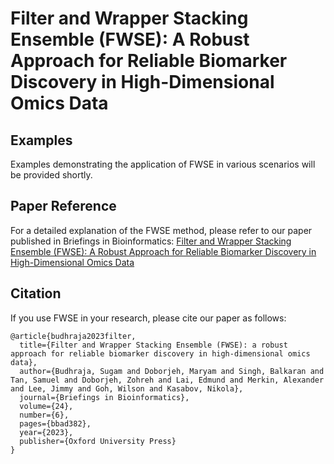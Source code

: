 # Filter and Wrapper Stacking Ensemble (FWSE): A Robust Approach for Reliable Biomarker Discovery in High-Dimensional Omics Data

## Examples
Examples demonstrating the application of FWSE in various scenarios will be provided shortly.

## Paper Reference
For a detailed explanation of the FWSE method, please refer to our paper published in Briefings in Bioinformatics: [Filter and Wrapper Stacking Ensemble (FWSE): A Robust Approach for Reliable Biomarker Discovery in High-Dimensional Omics Data](https://academic.oup.com/bib/article/24/6/bbad382/7330499)

## Citation
If you use FWSE in your research, please cite our paper as follows:
```
@article{budhraja2023filter,
  title={Filter and Wrapper Stacking Ensemble (FWSE): a robust approach for reliable biomarker discovery in high-dimensional omics data},
  author={Budhraja, Sugam and Doborjeh, Maryam and Singh, Balkaran and Tan, Samuel and Doborjeh, Zohreh and Lai, Edmund and Merkin, Alexander and Lee, Jimmy and Goh, Wilson and Kasabov, Nikola},
  journal={Briefings in Bioinformatics},
  volume={24},
  number={6},
  pages={bbad382},
  year={2023},
  publisher={Oxford University Press}
}
```
